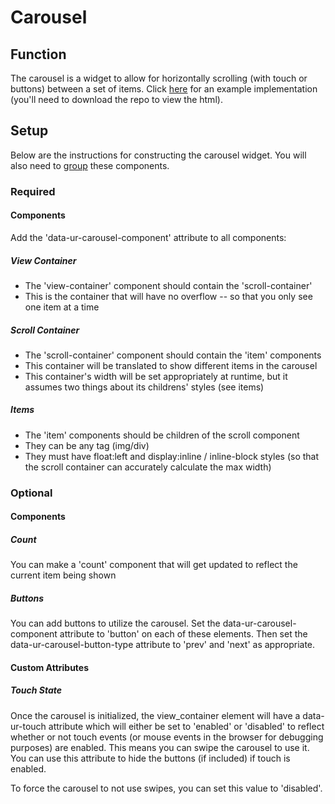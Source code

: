 # Carousel #

## Function ##

The carousel is a widget to allow for horizontally scrolling (with touch or buttons) between a set of items. Click [here](uranium/blob/master/examples/carousel.html) for an example implementation (you'll need to download the repo to view the html).

## Setup ##

Below are the instructions for constructing the carousel widget. You will also need to [group](uranium/blob/master/doc/model/grouping.md) these components.

### Required ###

#### Components ####

Add the 'data-ur-carousel-component' attribute to all components:

##### View Container #####
*  The 'view-container' component should contain the 'scroll-container'
*  This is the container that will have no overflow -- so that you only see one item at a time
##### Scroll Container #####
*  The 'scroll-container' component should contain the 'item' components
*  This container will be translated to show different items in the carousel
*  This container's width will be set appropriately at runtime, but it assumes two things about its childrens' styles (see items)
##### Items #####
*  The 'item' components should be children of the scroll component
*  They can be any tag (img/div)
*  They must have float:left and display:inline / inline-block styles (so that the scroll container can accurately calculate the max width)

### Optional ###

#### Components ####

##### Count #####

You can make a 'count' component that will get updated to reflect the current item being shown

##### Buttons #####

You can add buttons to utilize the carousel. Set the data-ur-carousel-component attribute to 'button' on each of these elements. Then set the data-ur-carousel-button-type attribute to 'prev' and 'next' as appropriate.

#### Custom Attributes ####

##### Touch State #####

<!-- is it view container? or the data-ur-set? it should probably be the latter -->

Once the carousel is initialized, the view_container element will have a data-ur-touch attribute which will either be set to 'enabled' or 'disabled' to reflect whether or not touch events (or mouse events in the browser for debugging purposes) are enabled. This means you can swipe the carousel to use it. You can use this attribute to hide the buttons (if included) if touch is enabled.

To force the carousel to not use swipes, you can set this value to 'disabled'.

